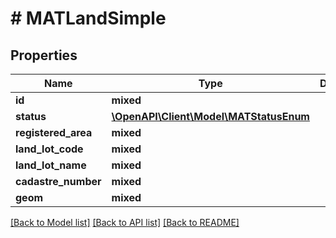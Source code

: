 # # MATLandSimple

## Properties

Name | Type | Description | Notes
------------ | ------------- | ------------- | -------------
**id** | **mixed** |  |
**status** | [**\OpenAPI\Client\Model\MATStatusEnum**](MATStatusEnum.md) |  |
**registered_area** | **mixed** |  |
**land_lot_code** | **mixed** |  |
**land_lot_name** | **mixed** |  |
**cadastre_number** | **mixed** |  |
**geom** | **mixed** |  |

[[Back to Model list]](../../README.md#models) [[Back to API list]](../../README.md#endpoints) [[Back to README]](../../README.md)
